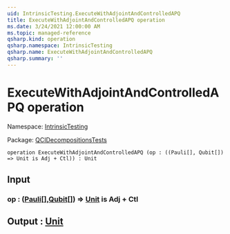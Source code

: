 ```yaml
---
uid: IntrinsicTesting.ExecuteWithAdjointAndControlledAPQ
title: ExecuteWithAdjointAndControlledAPQ operation
ms.date: 3/24/2021 12:00:00 AM
ms.topic: managed-reference
qsharp.kind: operation
qsharp.namespace: IntrinsicTesting
qsharp.name: ExecuteWithAdjointAndControlledAPQ
qsharp.summary: ''
---
```


# ExecuteWithAdjointAndControlledAPQ operation

Namespace: [IntrinsicTesting](xref:IntrinsicTesting)

Package: [QCIDecompositionsTests](https://nuget.org/packages/QCIDecompositionsTests)




```qsharp
operation ExecuteWithAdjointAndControlledAPQ (op : ((Pauli[], Qubit[]) => Unit is Adj + Ctl)) : Unit
```


## Input

### op : ([Pauli](xref:microsoft.quantum.lang-ref.pauli)[],[Qubit](xref:microsoft.quantum.lang-ref.qubit)[]) => [Unit](xref:microsoft.quantum.lang-ref.unit)  is Adj + Ctl





## Output : [Unit](xref:microsoft.quantum.lang-ref.unit)

